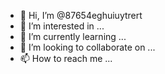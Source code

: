 - 👋 Hi, I’m @87654eghuiuytrert
- 👀 I’m interested in ...
- 🌱 I’m currently learning ...
- 💞️ I’m looking to collaborate on ...
- 📫 How to reach me ...

<!---
87654eghuiuytrert/87654eghuiuytrert is a ✨ special ✨ repository because its `README.md` (this file) appears on your GitHub profile.
You can click the Preview link to take a look at your changes.
--->
